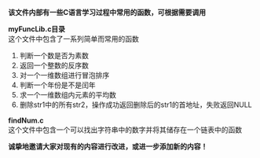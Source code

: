 **该文件内部有一些C语言学习过程中常用的函数，可根据需要调用**

**myFuncLib.c目录**   
这个文件中包含了一系列简单而常用的函数
1. 判断一个数是否为素数
2. 返回一个整数的反序数
3. 对一个一维数组进行冒泡排序
4. 判断一个年份是不是闰年
5. 求一个一维数组内元素的平均数
6. 删除str1中的所有str2，操作成功返回删除后的str1的首地址，失败返回NULL

**findNum.c**   
这个文件中包含一个可以找出字符串中的数字并将其储存在一个链表中的函数

**诚挚地邀请大家对现有的内容进行改进，或进一步添加新的内容！**
